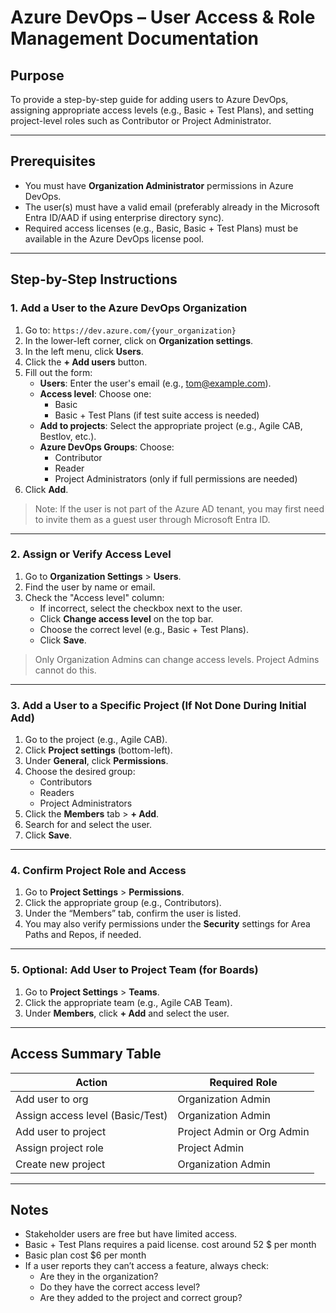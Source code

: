 # Azure DevOps – User Access & Role Management Documentation

## Purpose
To provide a step-by-step guide for adding users to Azure DevOps, assigning appropriate access levels (e.g., Basic + Test Plans), and setting project-level roles such as Contributor or Project Administrator.

---

## Prerequisites
- You must have **Organization Administrator** permissions in Azure DevOps.
- The user(s) must have a valid email (preferably already in the Microsoft Entra ID/AAD if using enterprise directory sync).
- Required access licenses (e.g., Basic, Basic + Test Plans) must be available in the Azure DevOps license pool.

---

## Step-by-Step Instructions

### 1. Add a User to the Azure DevOps Organization

1. Go to: `https://dev.azure.com/{your_organization}`
2. In the lower-left corner, click on **Organization settings**.
3. In the left menu, click **Users**.
4. Click the **+ Add users** button.
5. Fill out the form:
   - **Users**: Enter the user's email (e.g., tom@example.com).
   - **Access level**: Choose one:
     - Basic
     - Basic + Test Plans (if test suite access is needed)
   - **Add to projects**: Select the appropriate project (e.g., Agile CAB, Bestlov, etc.).
   - **Azure DevOps Groups**: Choose:
     - Contributor
     - Reader
     - Project Administrators (only if full permissions are needed)
6. Click **Add**.

> Note: If the user is not part of the Azure AD tenant, you may first need to invite them as a guest user through Microsoft Entra ID.

---

### 2. Assign or Verify Access Level

1. Go to **Organization Settings** > **Users**.
2. Find the user by name or email.
3. Check the "Access level" column:
   - If incorrect, select the checkbox next to the user.
   - Click **Change access level** on the top bar.
   - Choose the correct level (e.g., Basic + Test Plans).
   - Click **Save**.

> Only Organization Admins can change access levels. Project Admins cannot do this.

---

### 3. Add a User to a Specific Project (If Not Done During Initial Add)

1. Go to the project (e.g., Agile CAB).
2. Click **Project settings** (bottom-left).
3. Under **General**, click **Permissions**.
4. Choose the desired group:
   - Contributors
   - Readers
   - Project Administrators
5. Click the **Members** tab > **+ Add**.
6. Search for and select the user.
7. Click **Save**.

---

### 4. Confirm Project Role and Access

1. Go to **Project Settings** > **Permissions**.
2. Click the appropriate group (e.g., Contributors).
3. Under the “Members” tab, confirm the user is listed.
4. You may also verify permissions under the **Security** settings for Area Paths and Repos, if needed.

---

### 5. Optional: Add User to Project Team (for Boards)

1. Go to **Project Settings** > **Teams**.
2. Click the appropriate team (e.g., Agile CAB Team).
3. Under **Members**, click **+ Add** and select the user.

---

## Access Summary Table

| Action                          | Required Role             |
|---------------------------------|----------------------------|
| Add user to org                 | Organization Admin         |
| Assign access level (Basic/Test)| Organization Admin         |
| Add user to project             | Project Admin or Org Admin |
| Assign project role             | Project Admin              |
| Create new project              | Organization Admin         |

---

## Notes
- Stakeholder users are free but have limited access.
- Basic + Test Plans requires a paid license. cost around 52 $ per month
- Basic plan cost $6 per month
- If a user reports they can’t access a feature, always check:
  - Are they in the organization?
  - Do they have the correct access level?
  - Are they added to the project and correct group?


